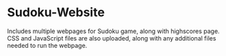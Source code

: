 # Sudoku-Website
Includes multiple webpages for Sudoku game, along with highscores page. CSS and JavaScript files are also uploaded, along with any additional files needed to run the webpage.
